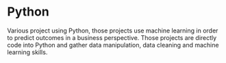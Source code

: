 # Python

Various project using Python, those projects use machine learning in order to predict outcomes in a business perspective. Those projects are directly code into Python and gather data manipulation, data cleaning and machine learning skills.
